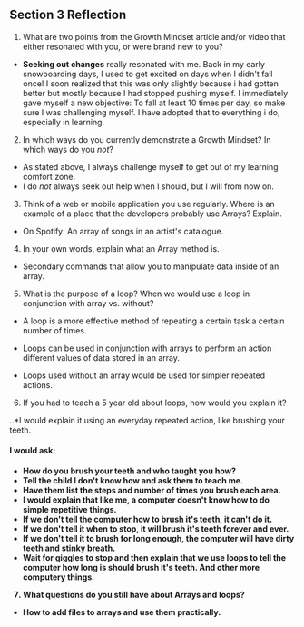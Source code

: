 ## Section 3 Reflection

1. What are two points from the Growth Mindset article and/or video that either resonated with you, or were brand new to you?

* <b>Seeking out changes</b> really resonated with me. Back in my early snowboarding days, I used to get excited on days when I didn't fall once! I soon realized that this was only slightly because i had gotten better but mostly because I had stopped pushing myself. I immediately gave myself a new objective: To fall at least 10 times per day, so make sure I was challenging myself. I have adopted that to everything i do, especially in learning.

2. In which ways do you currently demonstrate a Growth Mindset? In which ways do you _not_?

* As stated above, I always challenge myself to get out of my learning comfort zone.
* I do _not_ always seek out help when I should, but I will from now on.

3. Think of a web or mobile application you use regularly. Where is an example of a place that the developers probably use Arrays? Explain.

* On Spotify: An array of songs in an artist's catalogue.

4. In your own words, explain what an Array method is.

* Secondary commands that allow you to manipulate data inside of an array.  


5. What is the purpose of a loop? When we would use a loop in conjunction with array vs. without?

* A loop is a more effective method of repeating a certain task a certain number of times.

* Loops can be used in conjunction with arrays to perform an action different values of data stored in an array.

* Loops used without an array would be used for simpler repeated actions.

6. If you had to teach a 5 year old about loops, how would you explain it?

..*I would explain it using an everyday repeated action, like brushing your teeth.
#### <b>I would ask:<b/>
* How do you brush your teeth and who taught you how?
* Tell the child I don't know how and ask them to teach me.
* Have them list the steps and number of times you brush each area.
* I would explain that like me, a computer doesn't know how to do simple repetitive things.
* If we don't tell the computer how to brush it's teeth, it can't do it.
* If we don't tell it when to stop, it will brush it's teeth forever and ever.
* If we don't tell it to brush for long enough, the computer will have dirty teeth and stinky breath.
* Wait for giggles to stop and then explain that we use loops to tell the computer how long is should brush it's teeth. And other more computery things.

7. What questions do you still have about Arrays and loops?

* How to add files to arrays and use them practically.
